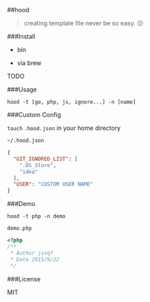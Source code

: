 ##hood
>creating template file never be so easy. :kissing:

###Install

- bin


- via brew

TODO

###Usage

`hood -t [go, php, js, ignore...] -n [name]`

###Custom Config

`touch` `.hood.json` in your home directory

`~/.hood.json`
```json
{
  "GIT_IGNORED_LIST": [
    ".DS_Store",
    "idea"
  ],
  "USER": "CUSTOM USER NAME"
}

```

###Demo

`hood -t php -n demo`

`demo.php`
```php
<?php
/**
 * Author jsxqf
 * Date 2015/9/22
 */
```

###License

MIT

